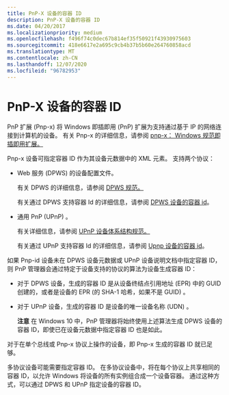 ```yaml
---
title: PnP-X 设备的容器 ID
description: PnP-X 设备的容器 ID
ms.date: 04/20/2017
ms.localizationpriority: medium
ms.openlocfilehash: f496f74c0dec67b814ef35f50921f43930975603
ms.sourcegitcommit: 418e6617e2a695c9cb4b37b5b60e264760858acd
ms.translationtype: MT
ms.contentlocale: zh-CN
ms.lasthandoff: 12/07/2020
ms.locfileid: "96782953"
---
```

# <a name="container-ids-for-pnp-x-devices"></a>PnP-X 设备的容器 ID


PnP 扩展 (Pnp-x) 将 Windows 即插即用 (PnP) 扩展为支持通过基于 IP 的网络连接到计算机的设备。 有关 Pnp-x 的详细信息，请参阅 [pnp-x： Windows 规范即插即用扩展。](https://go.microsoft.com/fwlink/p/?linkid=142398                  )

Pnp-x 设备可指定容器 ID 作为其设备元数据中的 XML 元素。 支持两个协议：

-   Web 服务 (DPWS) 的设备配置文件。

    有关 DPWS 的详细信息，请参阅 [DPWS 规范。](https://go.microsoft.com/fwlink/p/?linkid=142400)

    有关通过 DPWS 支持容器 Id 的详细信息，请参阅 [DPWS 设备的容器 id](container-ids-for-dpws-devices.md)。

-   通用 PnP (UPnP) 。

    有关详细信息，请参阅 [UPnP 设备体系结构规范。](https://go.microsoft.com/fwlink/p/?linkid=142402)

    有关通过 UPnP 支持容器 Id 的详细信息，请参阅 [Upnp 设备的容器 id](container-ids-for-upnp-devices.md)。

如果 Pnp-id 设备未在 DPWS 设备元数据或 UPnP 设备说明文档中指定容器 ID，则 PnP 管理器会通过特定于设备支持的协议的算法为设备生成容器 ID：

-   对于 DPWS 设备，生成的容器 ID 是从设备终结点引用地址 (EPR) 中的 GUID 创建的，或者是设备的 EPR (的 SHA-1 哈希，如果不是 GUID) 。

-   对于 UPnP 设备，生成的容器 ID 是设备的唯一设备名称 (UDN) 。

    **注意**  在 Windows 10 中，PnP 管理器将始终使用上述算法生成 DPWS 设备的容器 ID，即使已在设备元数据中指定容器 ID 也是如此。

     

对于在单个总线或 Pnp-x 协议上操作的设备，即 Pnp-x 生成的容器 ID 就已足够。

多协议设备可能需要指定容器 ID。 在多协议设备中，将在每个协议上共享相同的容器 ID，以允许 Windows 将设备的所有实例组合成一个设备容器。 通过这种方式，可以通过 DPWS 和 UPnP 指定设备的容器 ID。

 

 





